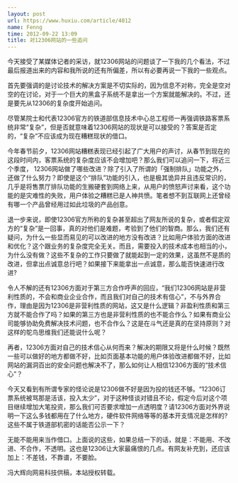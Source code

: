 ```yaml
---
layout: post
url: https://www.huxiu.com/article/4012
name: Fenng
time: 2012-09-22 13:09
title: 对12306网站的一些追问
---
```

今天接受了某媒体记者的采访，就12306网站的问题谈了一下我的几个看法，不过最后报道出来的内容和我所说的还有所偏差，所以有必要再说一下我的一些观点。

首先要强调的是讨论技术的解决方案是不切实际的，因为信息不对称，完全是空对空的在讨论，对于一个巨大的黑盒子系统不是拿出一个方案就能解决的。不过，还是要先从12306的复杂度开始追问。

尽管某院士和代表12306官方的铁道部信息技术中心总工程师一再强调铁路客票系统非常“复杂”，但是否就意味着12306网站的现状是可以接受的？答案是否定的，“复杂”不应该成为现在糟糕现状的借口。

今年春节前夕，12306网站糟糕表现已经引起了广大用户的声讨，从春节到现在的这段时间内，客票系统的复杂度应该不会增加吧？那么我们可以追问一下，将近三个季度， 12306网站做了哪些改进？除了引入了所谓的「强制排队」功能之外，还做了什么努力？即使是这个“排队”功能的引入，也是极其诡异并且违反常识的，几乎是将售票厅排队功能的生搬硬套到网络上来，从用户的愤怒声讨来看，这个功能的是灾难性的失败，用户体验之糟糕已是人神共愤。笔者想不到互联网上还曾经有哪一个产品曾经用过如此垃圾的产品创意。

退一步来说，即使12306官方所称的复杂甚至超出了网友所说的复杂，或者假定双方的“复杂”是一回事，真的对他们是难题，考验到了他们的智商。那么，我们还有疑问，为什么一些显而易见的可以改进的地方没有改进？比如用户体验方面的改进和优化？这个跟业务的复杂度完全无关。而且，需要投入的技术成本也相当的小，为什么没有做？这些不复杂的工作只要做了就能起到一定的效果，这虽然不是质的改进，但拿出点诚意总行吧？如果接下来能拿出一点诚意，那么能否快速进行改进?

令人不解的还有12306方面对于第三方合作呼声的回应，“我们12306网站是非营利性质的，不会和商业企业合作，而且我们对自己的技术有信心”，不与外界合作，理由是因为12306是非营利性质的网站，这又是什么逻辑？非盈利性质和第三方就不能合作了吗？如果的第三方也是非营利性质的也不能合作么？如果有商业公司能够协助免费解决技术问题，也不合作么？这是在斗气还是真的在坚持原则？对这样的鸵鸟思维我们还能说什么呢？

再者，12306方面对自己的技术信心从何而来？解决的期限又将是什么时候？既然一些可以做好的地方都做不好，比如页面基本功能的用户体验改进都做不好，比如网站的漏洞百出的安全问题也解决不了，那么如何让人相信12306方面的“技术信心”？

今天又看到有所谓专家的怪论说是12306做不好是因为投的钱还不够。“12306订票系统被骂那是活该，投入太少”，对于这种怪谈对错且不论，假定今后对这个项目继续增加大笔投资，那么我们可否要求增加一点透明度？请12306方面对外界说明一下这么多钱都用在了什么地方，硬件软件网络等等的基本开支情况是怎样的? 这些不属于铁道部机密的话能否公示一下？

无能不能用来当作借口。上面说的这些，如果总结一下的话，就是：不能用、不改进、不合作，不透明。这也是12306让大家最痛恨的几点。有网友补充到，还应该加上：不差钱，不靠谱，不要脸。

冯大辉向网易科技供稿，本站授权转载。

